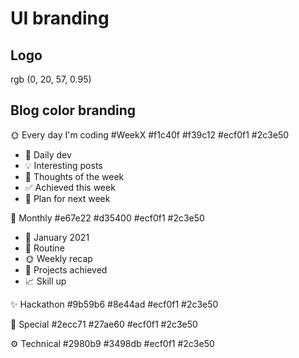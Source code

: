 # UI branding

## Logo
rgb (0, 20, 57, 0.95)

## Blog color branding
🌞 Every day I'm coding #WeekX
#f1c40f
#f39c12
#ecf0f1
#2c3e50
- 📰 Daily dev
- 💡 Interesting posts
- 💭 Thoughts of the week
- ✅ Achieved this week
- 📅 Plan for next week

📆 Monthly
#e67e22
#d35400
#ecf0f1
#2c3e50
- 📰 January 2021
- 📌 Routine
- 🌞 Weekly recap
- 💼 Projects achieved
- 📈 Skill up

✨ Hackathon
#9b59b6
#8e44ad
#ecf0f1
#2c3e50

🚀 Special
#2ecc71
#27ae60
#ecf0f1
#2c3e50

⚙ Technical
#2980b9
#3498db
#ecf0f1
#2c3e50

